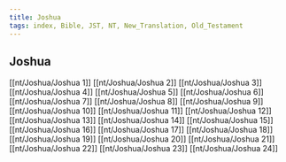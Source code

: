 ```yaml
---
title: Joshua
tags: index, Bible, JST, NT, New_Translation, Old_Testament
---
```


## Joshua

[[nt/Joshua/Joshua 1]]
[[nt/Joshua/Joshua 2]]
[[nt/Joshua/Joshua 3]]
[[nt/Joshua/Joshua 4]]
[[nt/Joshua/Joshua 5]]
[[nt/Joshua/Joshua 6]]
[[nt/Joshua/Joshua 7]]
[[nt/Joshua/Joshua 8]]
[[nt/Joshua/Joshua 9]]
[[nt/Joshua/Joshua 10]]
[[nt/Joshua/Joshua 11]]
[[nt/Joshua/Joshua 12]]
[[nt/Joshua/Joshua 13]]
[[nt/Joshua/Joshua 14]]
[[nt/Joshua/Joshua 15]]
[[nt/Joshua/Joshua 16]]
[[nt/Joshua/Joshua 17]]
[[nt/Joshua/Joshua 18]]
[[nt/Joshua/Joshua 19]]
[[nt/Joshua/Joshua 20]]
[[nt/Joshua/Joshua 21]]
[[nt/Joshua/Joshua 22]]
[[nt/Joshua/Joshua 23]]
[[nt/Joshua/Joshua 24]]
